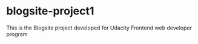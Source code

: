 # blogsite-project1
This is the Blogsite project developed for Udacity Frontend web developer program

